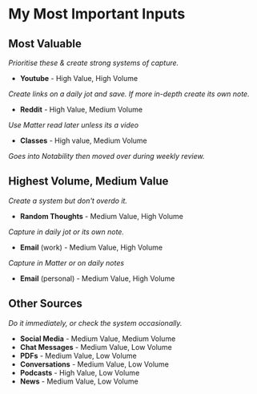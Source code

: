 
# My Most Important Inputs

## Most Valuable
_Prioritise these & create strong systems of capture._
-   **Youtube** - High Value, High Volume


_Create links on a daily jot and save. If more in-depth create its own note._
-   **Reddit** - High Value, Medium Volume


_Use Matter read later unless its a video_
-   **Classes** - High value, Medium Volume


_Goes into Notability then moved over during weekly review._  


## Highest Volume, Medium Value
_Create a system but don't overdo it._
-   **Random Thoughts** - Medium Value, High Volume


_Capture in daily jot or its own note._
-   **Email** (work) - Medium Value, High Volume


_Capture in Matter or on daily notes_
-   **Email** (personal) - Medium Value, High Volume


## Other Sources
_Do it immediately, or check the system occasionally._
-   **Social Media** - Medium Value, Medium Volume
-   **Chat Messages** - Medium Value, Low Volume
-   **PDFs** - Medium Value, Low Volume
-   **Conversations** - Medium Value, Low Volume
-   **Podcasts** - High Value, Low Volume
-   **News** - Medium Value, Low Volume
